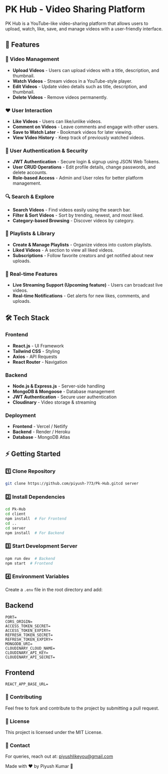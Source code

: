 # PK Hub - Video Sharing Platform

PK Hub is a YouTube-like video-sharing platform that allows users to upload, watch, like, save, and manage videos with a user-friendly interface.

## 🚀 Features

### 🎥 Video Management
- **Upload Videos** - Users can upload videos with a title, description, and thumbnail.
- **Watch Videos** - Stream videos in a YouTube-style player.
- **Edit Videos** - Update video details such as title, description, and thumbnail.
- **Delete Videos** - Remove videos permanently.

### ❤️ User Interaction
- **Like Videos** - Users can like/unlike videos.
- **Comment on Videos** - Leave comments and engage with other users.
- **Save to Watch Later** - Bookmark videos for later viewing.
- **View Video History** - Keep track of previously watched videos.

### 🔐 User Authentication & Security
- **JWT Authentication** - Secure login & signup using JSON Web Tokens.
- **User CRUD Operations** - Edit profile details, change passwords, and delete accounts.
- **Role-based Access** - Admin and User roles for better platform management.

### 🔍 Search & Explore
- **Search Videos** - Find videos easily using the search bar.
- **Filter & Sort Videos** - Sort by trending, newest, and most liked.
- **Category-based Browsing** - Discover videos by category.

### 📂 Playlists & Library
- **Create & Manage Playlists** - Organize videos into custom playlists.
- **Liked Videos** - A section to view all liked videos.
- **Subscriptions** - Follow favorite creators and get notified about new uploads.

### 📡 Real-time Features
- **Live Streaming Support (Upcoming feature)** - Users can broadcast live videos.
- **Real-time Notifications** - Get alerts for new likes, comments, and uploads.

## 🛠️ Tech Stack

### Frontend
- **React.js** - UI Framework
- **Tailwind CSS** - Styling
- **Axios** - API Requests
- **React Router** - Navigation

### Backend
- **Node.js & Express.js** - Server-side handling
- **MongoDB & Mongoose** - Database management
- **JWT Authentication** - Secure user authentication
- **Cloudinary** - Video storage & streaming

### Deployment
- **Frontend** - Vercel / Netlify
- **Backend** - Render / Heroku
- **Database** - MongoDB Atlas

## ⚡ Getting Started

### 1️⃣ Clone Repository
```sh
git clone https://github.com/piyush-773/Pk-Hub.gitcd server
```

### 2️⃣ Install Dependencies
```sh
cd Pk-Hub
cd client
npm install  # For Frontend
cd ..
cd server
npm install  # For Backend
```

### 3️⃣ Start Development Server
```sh
npm run dev  # Backend
npm start  # Frontend
```

### 4️⃣ Environment Variables
Create a `.env` file in the root directory and add:
## Backend
```.env
PORT=
CORS_ORIGIN=
ACCESS_TOKEN_SECRET=
ACCESS_TOKEN_EXPIRY=
REFRESH_TOKEN_SECRET=
REFRESH_TOKEN_EXPIRY=
MONGODB_URI=
CLOUDINARY_CLOUD_NAME=
CLOUDINARY_API_KEY=
CLOUDINARY_API_SECRET=
```

## Frontend
```.env
REACT_APP_BASE_URL=
```
### 🙌 Contributing
Feel free to fork and contribute to the project by submitting a pull request.

### 📝 License
This project is licensed under the MIT License.

### 📧 Contact
For queries, reach out at: piyushlikeyou@gmail.com

Made with ❤️ by Piyush Kumar 🚀
